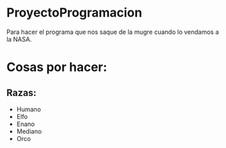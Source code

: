 # ProyectoProgramacion
Para hacer el programa que nos saque de la mugre cuando lo vendamos a la NASA.

# Cosas por hacer:
## Razas:
- Humano
- Elfo
- Enano
- Mediano
- Orco


